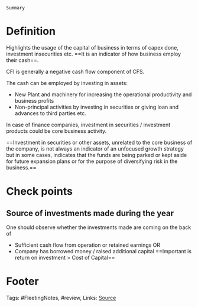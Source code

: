 
`Summary`

# Definition
Highlights the usage of the capital of business in terms of capex done, investment insecurities etc. ==It is an indicator of  how business employ their cash==. 

CFI is generally a negative cash flow component of CFS.

The cash can be employed by investing in assets:
- New Plant and machinery for increasing the operational productivity and business profits
- Non-principal activities by investing in securities or giving loan and advances to third parties etc.

In case of finance companies, investment in securities / investment products could be core business activity.

==Investment in securities or other assets, unrelated to the core business of the company, is not always an indicator of an unfocused growth strategy but in some cases, indicates that the funds are being parked or kept aside for future expansion plans or for the purpose of diversifying risk in the business.==

# Check points

## Source of investments made during the year
One should observe whether the investments made are coming on the back of 
- Sufficient cash flow from operation or retained earnings OR
- Company has borrowed money / raised additional capital
==Important is return on investment > Cost of Capital==
 


# Footer
Tags: #FleetingNotes, #review, 
Links: 
[Source](https://www.alphainvesco.com/blog/cash-flow-from-investing-activities/)
<!--stackedit_data:
eyJoaXN0b3J5IjpbODkzNDk1MzU5XX0=
-->